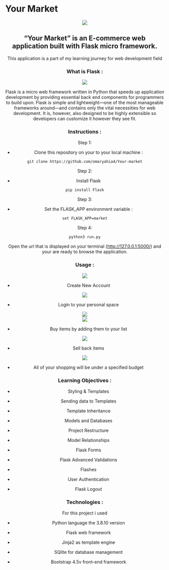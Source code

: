 # Your Market

<p><center><img  src="https://i.ibb.co/NYwd9NW/abae483018e14fffb9821c737eef9f62.png"></p>

##  “Your Market” is an E-commerce web application built with Flask micro framework.

This application is a part of my learning journey for web development field

### What is Flask :

<p><center><img  src="https://qph.fs.quoracdn.net/main-qimg-d06e73bbb0a75dd313f6919b6144d02d"></p>

  

Flask is a micro web framework written in Python that speeds up application development by providing essential back end components for programmers to build upon. Flask is simple and lightweight—one of the most manageable frameworks around—and contains only the vital necessities for web development. It is, however, also designed to be highly extensible so developers can customize it however they see fit.
### Instructions :
Step 1:
-   Clone this repository on your to your local machine :
```
git clone https://github.com/omaryahia4/Your-market
```

Step 2:
-   Install Flask
```
pip install Flask
```

Step 3:
-   Set the FLASK_APP environment variable :
```
set FLASK_APP=market
```

Step 4:
```
python3 run.py
```
Open the url that is displayed on your terminal (http://127.0.0.1:5000/) and your are ready to browse the application.

### Usage :
<center><img src="https://i.ibb.co/Kqpjmq8/frontpage.png">

- Create New Account

<center><img src="https://i.ibb.co/SmX6x56/signup.png">

- Login to your personal space

<center><img src="https://i.ibb.co/yVQ9HRm/login.png">
<center><img src="https://i.ibb.co/DfScmmJ/marketpage.png">

- Buy items by adding them to your list

<center><img src="https://i.ibb.co/wrPDsHB/marketpage2.png" >

- Sell back items

<center><img src="https://i.ibb.co/Hzqh2Cp/sellback.png">

- All of your shopping will be under a specified budget

### Learning Objectives :

- Styling & Templates

- Sending data to Templates

- Template Inheritance

- Models and Databases

- Project Restructure

- Model Relationships

- Flask Forms

- Flask Advanced Validations

- Flashes

- User Authentication

- Flask Logout

### Technologies :

For this project i used

- Python language the 3.8.10 version

- Flask web framework

- Jinja2 as template engine

- SQlite for database management

- Bootstrap 4.5v front-end framework